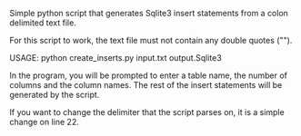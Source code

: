 Simple python script that generates Sqlite3 insert statements from a colon delimited text file.

For this script to work, the text file must not contain any double quotes ("").

USAGE: python create_inserts.py input.txt output.Sqlite3

In the program, you will be prompted to enter a table name, the number of columns and the column names. The rest of the insert statements
will be generated by the script.

If you want to change the delimiter that the script parses on, it is a simple change on line 22.
